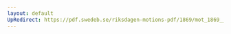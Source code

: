 ```yaml
---
layout: default
UpRedirect: https://pdf.swedeb.se/riksdagen-motions-pdf/1869/mot_1869__ak__00119.pdf
---
```

